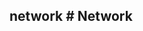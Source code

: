 ## network # Network

<!-- import pool.md -->

<!-- import client.md -->

<!-- import clientconnection.md -->

<!-- import connection.md -->

<!-- import iostream.md -->


<!-- import server.md -->
